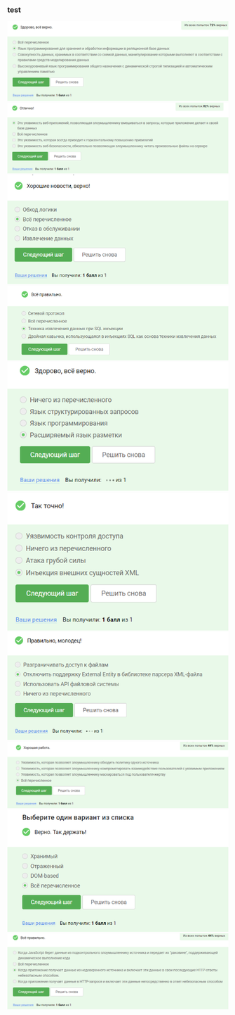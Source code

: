 ### test

<img src="5.9.1.png" alt="5.9.1" >

<img src="5.9.2.png" alt="5.9.2" >

<img src="5.9.3.png" alt="5.9.3" >

<img src="5.9.4.png" alt="5.9.4" >

<img src="5.9.5.png" alt="5.9.5" >

<img src="5.9.6.png" alt="5.9.6" >

<img src="5.9.7.png" alt="5.9.7" >

<img src="5.9.8.png" alt="5.9.8" >

<img src="5.9.9.png" alt="5.9.9" >

<img src="5.9.10.png" alt="5.9.10" >
